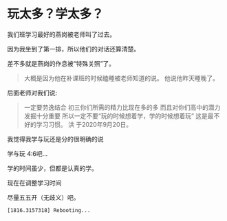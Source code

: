 # 玩太多？学太多？

我们班学习最好的燕岗被老师叫了过去。

因为我坐到了第一排，所以他们的对话还算清楚。

差不多就是燕岗的作息被“特殊关照”了。

>大概是因为他在补课班的时候瞌睡被老师知道的说。
 他说他昨天睡晚了。

后面老师对我们说:

>一定要劳逸结合
初三你们所需的精力比现在多的多
而且对你们高中的潜力发掘十分重要
所以一定不要“玩的时候想着学，学的时候想着玩”
这是最不好的学习习惯。
洪 于2020年9月20日。

我觉得我学与玩还是分的很明确的说

学与玩 4:6吧...

学的时间虽少，但都是认真的学。

现在在调整学习时间

尽量五五开（无歧义）吧。

```bash
[1816.3157318] Rebooting...
